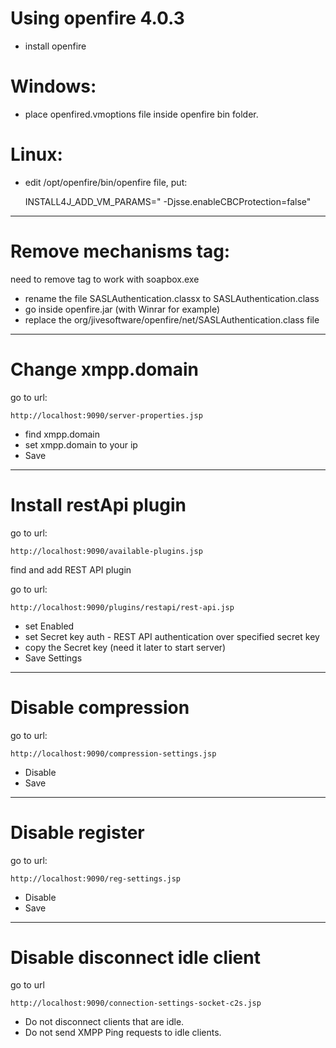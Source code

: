 # Using openfire 4.0.3

- install openfire


# Windows:

- place openfired.vmoptions file inside openfire bin folder.

# Linux:

- edit /opt/openfire/bin/openfire file, put:

    INSTALL4J_ADD_VM_PARAMS=" -Djsse.enableCBCProtection=false"

---

# Remove mechanisms tag:

need to remove tag <mechanisms xmlns="urn:ietf:params:xml:ns:xmpp-sasl"> to work with soapbox.exe

- rename the file  SASLAuthentication.classx to  SASLAuthentication.class
- go inside openfire.jar (with Winrar for example)
- replace the org/jivesoftware/openfire/net/SASLAuthentication.class file

---

# Change xmpp.domain

go to url:

    http://localhost:9090/server-properties.jsp

- find xmpp.domain
- set xmpp.domain to your ip
- Save

---

# Install restApi plugin

go to url:

    http://localhost:9090/available-plugins.jsp

find and add REST API plugin

go to url:

    http://localhost:9090/plugins/restapi/rest-api.jsp

- set Enabled
- set Secret key auth - REST API authentication over specified secret key
- copy the Secret key (need it later to start server)
- Save Settings

---

# Disable compression

go to url:

    http://localhost:9090/compression-settings.jsp

- Disable
- Save

---

# Disable register

go to url:

    http://localhost:9090/reg-settings.jsp
    
- Disable
- Save
 
---

# Disable disconnect idle client

go to url 

    http://localhost:9090/connection-settings-socket-c2s.jsp

- Do not disconnect clients that are idle.
- Do not send XMPP Ping requests to idle clients.
